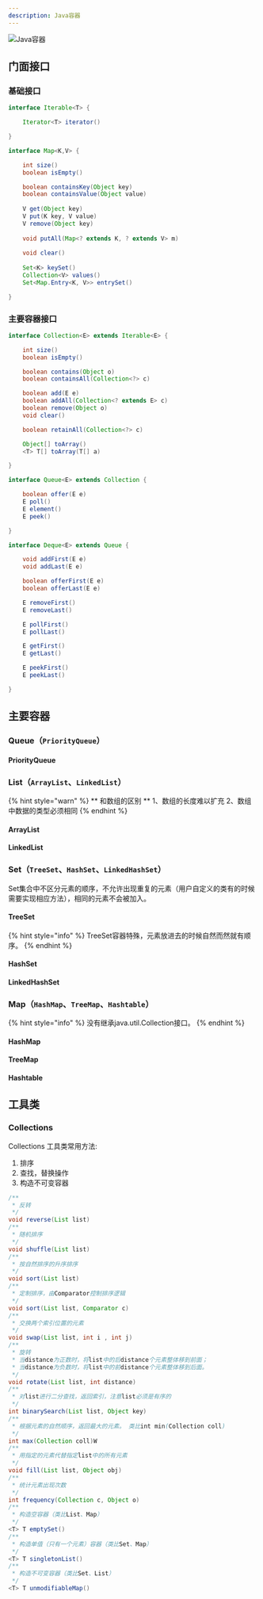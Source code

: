 ```yaml
---
description: Java容器
---
```


![Java容器](./puml/java-collections.svg)

## 门面接口

### 基础接口

```java
interface Iterable<T> {

    Iterator<T> iterator()

}

interface Map<K,V> {

    int size()
    boolean isEmpty()

    boolean containsKey(Object key)
    boolean containsValue(Object value)
    
    V get(Object key)
    V put(K key, V value)
    V remove(Object key)
    
    void putAll(Map<? extends K, ? extends V> m)
    
    void clear()
    
    Set<K> keySet()
    Collection<V> values()
    Set<Map.Entry<K, V>> entrySet()

}
```

### 主要容器接口

```java
interface Collection<E> extends Iterable<E> {

    int size()
    boolean isEmpty()

    boolean contains(Object o)
    boolean containsAll(Collection<?> c)

    boolean add(E e)
    boolean addAll(Collection<? extends E> c)
    boolean remove(Object o)
    void clear()

    boolean retainAll(Collection<?> c)

    Object[] toArray()
    <T> T[] toArray(T[] a)

}

interface Queue<E> extends Collection {

    boolean offer(E e)
    E poll()
    E element()
    E peek()

}

interface Deque<E> extends Queue {

    void addFirst(E e)
    void addLast(E e)

    boolean offerFirst(E e)
    boolean offerLast(E e)

    E removeFirst()
    E removeLast()

    E pollFirst()
    E pollLast()

    E getFirst()
    E getLast()

    E peekFirst()
    E peekLast()

}
```

## 主要容器

### Queue（`PriorityQueue`）

#### PriorityQueue


### List（`ArrayList`、`LinkedList`）


{% hint style="warn" %}
** 和数组的区别 **
1、数组的长度难以扩充
2、数组中数据的类型必须相同
{% endhint %}

#### ArrayList

#### LinkedList

### Set（`TreeSet`、`HashSet`、`LinkedHashSet`）

Set集合中不区分元素的顺序，不允许出现重复的元素（用户自定义的类有的时候需要实现相应方法），相同的元素不会被加入。


#### TreeSet

{% hint style="info" %}
TreeSet容器特殊，元素放进去的时候自然而然就有顺序。
{% endhint %}

#### HashSet

#### LinkedHashSet

### Map（`HashMap`、`TreeMap`、`Hashtable`）

{% hint style="info" %}
 没有继承java.util.Collection接口。
{% endhint %}

#### HashMap

#### TreeMap

#### Hashtable



## 工具类

### Collections

Collections 工具类常用方法:

1. 排序
2. 查找，替换操作
3. 构造不可变容器

```java
/**
 * 反转
 */
void reverse(List list)
/**
 * 随机排序
 */
void shuffle(List list)
/**
 * 按自然排序的升序排序
 */
void sort(List list)
/**
 * 定制排序，由Comparator控制排序逻辑
 */
void sort(List list, Comparator c)
/**
 * 交换两个索引位置的元素
 */
void swap(List list, int i , int j)
/**
 * 旋转
 * 当distance为正数时，将list中的后distance个元素整体移到前面；
 * 当distance为负数时，将list中的前distance个元素整体移到后面。
 */
void rotate(List list, int distance)
/**
 * 对list进行二分查找，返回索引，注意list必须是有序的
 */
int binarySearch(List list, Object key)
/**
 * 根据元素的自然顺序，返回最大的元素。 类比int min(Collection coll)
 */
int max(Collection coll)W
/**
 * 用指定的元素代替指定list中的所有元素
 */
void fill(List list, Object obj)
/**
 * 统计元素出现次数
 */
int frequency(Collection c, Object o)
/**
 * 构造空容器（类比List、Map）
 */
<T> T emptySet()
/**
 * 构造单值（只有一个元素）容器（类比Set、Map）
 */
<T> T singletonList()
/**
 * 构造不可变容器（类比Set、List）
 */
<T> T unmodifiableMap()
```
